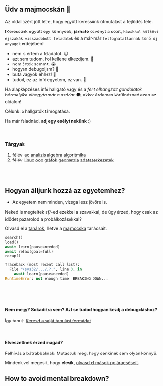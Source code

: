 ## Üdv a majmocskán 🙉

Az oldal azért jött létre, hogy együtt keressünk útmutatást a fejlődés fele.

❗Keressünk együtt egy könnyebb, **járható** ösvényt a sötét, `házikkal töltött éjszakák`, `visszadobott feladatok` és a már-már `felfoghatatlannak tűnő új anyagok` erdejében❕

- nem is értem a feladatot. 😥
- azt sem tudom, hol kellene elkezdjem. 😬
- nem értek semmit. 😭
- hogyan debugoljam? 😤
- buta vagyok ehhez! 🤡
- tudod, ez az infó egyetem, ez van. 🥲

Ha alapképzéses infó hallgató vagy és a _fent elhangzott gondolatok bármelyike elhagyta már a szádat 🗣️_, akkor érdemes körülnézned ezen az oldalon!  

Célunk: a hallgatók támogatása.

Ha már feladnád, **adj egy esélyt nekünk** :)
<br>
<br>
<br>

### Tárgyak
1. félév: [ac]() [analízis]() [algebra]() [algoritmika]() []() 
2. félév: [linux]() [oop]() [gráfok]() [geometria]() [adatszerkezetek]()
<br>
<br>

## Hogyan álljunk hozzá az egyetemhez?

- Az egyetem nem minden, vizsga lesz jövőre is.

Neked is megteltek a👂-ed ezekkel a szavakkal, de úgy érzed, hogy csak az idődet pazarolod a probálkozásokkal?

Olvasd el a [tanárok](), illetve a [majmocska]() tanácsait.

```py
search()
load()
await learn(pause=needed)
await relax(goal=full)
recap()

Traceback (most recent call last):
  File "/sys32/.../.?.", line 3, in 
    await learn(pause=needed)
RuntimeError: not enough time! BREAKING DOWN...
```

<br>
<br>
<br>

#### Nem megy? Sokadikra sem? Azt se tudod hogyan kezdj a debugoláshoz?
Így tanulj: [Keresd a saját tanulási formádat]().
<br>
<br>
<br>

#### Elveszettnek érzed magad?
Felhívás a bátrabbaknak: Mutassuk meg, hogy senkinek sem olyan könnyű.

Mindenkivel megesik, hogy **elesik**, [olvasd el mások pofáraeséseit]().

## How to avoid mental breakdown?
